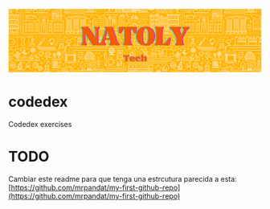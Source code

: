 ![alt text](docs/brand.png)

# codedex
Codedex exercises

# TODO
Cambiar este readme para que tenga una estrcutura parecida a esta:
[https://github.com/mrpandat/my-first-github-repo](https://github.com/mrpandat/my-first-github-repo)